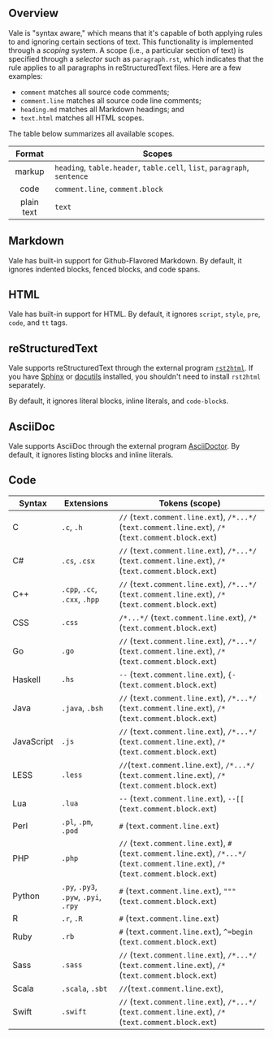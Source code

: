 ## Overview

Vale is "syntax aware," which means that it's capable of both applying rules to and ignoring certain sections of text. This functionality is implemented through a *scoping* system. A scope (i.e., a particular section of text) is specified through a *selector* such as `paragraph.rst`, which indicates that the rule applies to all paragraphs in reStructuredText files. Here are a few examples:

- `comment` matches all source code comments;
- `comment.line` matches all source code line comments;
- `heading.md` matches all Markdown headings; and
- `text.html` matches all HTML scopes.

The table below summarizes all available scopes.

|   Format   |                             Scopes                            |
|:----------:|---------------------------------------------------------------|
|   markup   | `heading`, `table.header`, `table.cell`, `list`, `paragraph`, `sentence`  |
|    code    | `comment.line`, `comment.block`                                   |
| plain text | `text`                                                          |

## Markdown

Vale has built-in support for Github-Flavored Markdown. By default, it ignores indented blocks, fenced blocks, and code spans.

## HTML

Vale has built-in support for HTML. By default, it ignores `script`, `style`, `pre`, `code`, and `tt` tags.

## reStructuredText

Vale supports reStructuredText through the external program [`rst2html`](http://docutils.sourceforge.net/docs/user/tools.html#rst2html-py). If you have [Sphinx](http://www.sphinx-doc.org/en/stable/) or [docutils](http://docutils.sourceforge.net/) installed, you shouldn't need to install `rst2html` separately.

By default, it ignores literal blocks, inline literals, and `code-block`s.

## AsciiDoc

Vale supports AsciiDoc through the external program [AsciiDoctor](https://rubygems.org/gems/asciidoctor). By default, it ignores listing blocks and inline literals.

## Code

<!-- vale 18F.UnexpandedAcronyms = NO -->

|   Syntax   |          Extensions         |                                                        Tokens (scope)                                                       |
|----------|---------------------------|---------------------------------------------------------------------------------------------------------------------------|
| C          | `.c`, `.h`                      | `//` (`text.comment.line.ext`), `/*...*/` (`text.comment.line.ext`), `/*` (`text.comment.block.ext`)                              |
| C#         | `.cs`, `.csx`                   | `//` (`text.comment.line.ext`), `/*...*/` (`text.comment.line.ext`), `/*` (`text.comment.block.ext`)                              |
| C++        | `.cpp`, `.cc`, `.cxx`, `.hpp`       | `//` (`text.comment.line.ext`), `/*...*/` (`text.comment.line.ext`), `/*` (`text.comment.block.ext`)                              |
| CSS        | `.css`                        | `/*...*/` (`text.comment.line.ext`), `/*` (`text.comment.block.ext`)                                                            |
| Go         | `.go`                         | `//` (`text.comment.line.ext`), `/*...*/` (`text.comment.line.ext`), `/*` (`text.comment.block.ext`)                              |
| Haskell    | `.hs`                         | `--` (`text.comment.line.ext`), `{-` (`text.comment.block.ext`)                                                                 |
| Java       | `.java`, `.bsh`                 | `//` (`text.comment.line.ext`), `/*...*/` (`text.comment.line.ext`), `/*` (`text.comment.block.ext`)                              |
| JavaScript | `.js`                         | `//` (`text.comment.line.ext`), `/*...*/` (`text.comment.line.ext`), `/*` (`text.comment.block.ext`)                              |
| LESS       | `.less`                       | `//`(`text.comment.line.ext`), `/*...*/` (`text.comment.line.ext`), `/*` (`text.comment.block.ext`)                               |
| Lua        | `.lua`                        | `--` (`text.comment.line.ext`), `--[[` (`text.comment.block.ext`)                                                               |
| Perl       | `.pl`, `.pm`, `.pod`              | `#` (`text.comment.line.ext`)                                                                                                 |
| PHP        | `.php`                        | `//` (`text.comment.line.ext`), `#` (`text.comment.line.ext`), `/*...*/` (`text.comment.line.ext`), `/*` (`text.comment.block.ext`) |
| Python     | `.py`, `.py3`, `.pyw`, `.pyi`, `.rpy` | `#` (`text.comment.line.ext`), `"""` (`text.comment.block.ext`)                                                                 |
| R          | `.r`, `.R`                      | `#` (`text.comment.line.ext`)                                                                                                 |
| Ruby       | `.rb`                         | `#` (`text.comment.line.ext`), `^=begin` (`text.comment.block.ext`)                                                             |
| Sass       | `.sass`                       | `//` (`text.comment.line.ext`), `/*...*/` (`text.comment.line.ext`), `/*` (`text.comment.block.ext`)                              |
| Scala      | `.scala`, `.sbt`                | `//`(`text.comment.line.ext`),                                                                                                |
| Swift      | `.swift`                      | `//` (`text.comment.line.ext`), `/*...*/` (`text.comment.line.ext`), `/*` (`text.comment.block.ext`)                              |

[p1]: https://github.com/getify/You-Dont-Know-JS
[p2]: https://github.com/nltk/nltk_book
[p3]: https://github.com/django/django
